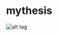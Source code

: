 mythesis
========
![alt tag](http://imgstocks.com/wp-content/uploads/2013/12/Free-thinking-cat-wallpaper-download-the-free-thinking-cat-wallpaper.jpg)
